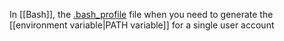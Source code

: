In [[Bash]], the [.bash_profile](https://bash.cyberciti.biz/guide/.bash_profile?utm_source=Linux_Unix_File&utm_medium=faq&utm_campaign=nixfile ".bash profile - Linux Bash Shell Scripting Tutorial Wiki") file when you need to generate the [[environment variable|PATH variable]] for a single user account